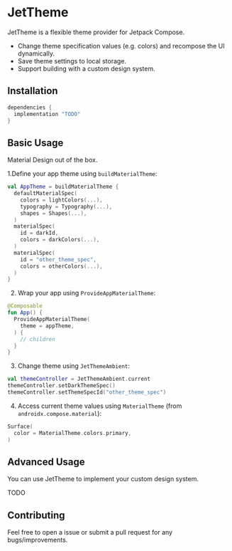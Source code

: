 # JetTheme

JetTheme is a flexible theme provider for Jetpack Compose.

- Change theme specification values (e.g. colors) and recompose the UI dynamically.
- Save theme settings to local storage.
- Support building with a custom design system.

## Installation

```gradle
dependencies {
  implementation "TODO"
}
```

## Basic Usage

Material Design out of the box.

1.Define your app theme using `buildMaterialTheme`:

```kotlin
val AppTheme = buildMaterialTheme {
  defaultMaterialSpec(
    colors = lightColors(...),
    typography = Typography(...),
    shapes = Shapes(...),
  )
  materialSpec(
    id = darkId,
    colors = darkColors(...),
  )
  materialSpec(
    id = "other_theme_spec",
    colors = otherColors(...),
  )
}
```

2. Wrap your app using `ProvideAppMaterialTheme`:

```kotlin
@Composable
fun App() {
  ProvideAppMaterialTheme(
    theme = appTheme,
  ) {
    // children
  }
}
```

3. Change theme using `JetThemeAmbient`:

```kotlin
val themeController = JetThemeAmbient.current
themeController.setDarkThemeSpec()
themeController.setThemeSpecId("other_theme_spec")
```

4. Access current theme values using `MaterialTheme` (from `androidx.compose.material`):

```kotlin
Surface(
  color = MaterialTheme.colors.primary,
)
```

## Advanced Usage

You can use JetTheme to implement your custom design system.

TODO

## Contributing

Feel free to open a issue or submit a pull request for any bugs/improvements.
